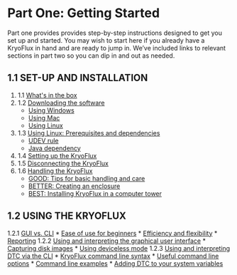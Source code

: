 # Part One: Getting Started

Part one provides provides step-by-step instructions designed to get you set up and started. You may wish to start here if you already have a KryoFlux in hand and are ready to jump in. We’ve included links to relevant sections in part two so you can dip in and out as needed.

## 1.1 SET-UP AND INSTALLATION

1. 1.1 [What's in the   box](/1%20PART%20ONE%20Getting%20Started/1.1%20SET-UP%20AND%20INSTALLATION/README.md#111whats-in-the-box)
1. 1.2 [Downloading the software](/01%20PART%20ONE%20Getting%20Started/01%20SET-UP%20AND%20INSTALLATION/README.md#downloading-the-software)
	* [Using Windows](/01%20PART%20ONE%20Getting%20Started/01%20SET-UP%20AND%20INSTALLATION/README.md#using-windows)
	* [Using Mac](/01%20PART%20ONE%20Getting%20Started/01%20SET-UP%20AND%20INSTALLATION/README.md#using-mac)
	* [Using Linux](/01%20PART%20ONE%20Getting%20Started/01%20SET-UP%20AND%20INSTALLATION/README.md#using-linux)
1. 1.3 [Using Linux: Prerequisites and dependencies](/01%20PART%20ONE%20Getting%20Started/01%20SET-UP%20AND%20INSTALLATION/README.md#using-linux-prerequisites-and-dependencies)
	* [UDEV rule](/01%20PART%20ONE%20Getting%20Started/01%20SET-UP%20AND%20INSTALLATION/README.md#udev-rule)
	* [Java dependency](/01%20PART%20ONE%20Getting%20Started/01%20SET-UP%20AND%20INSTALLATION/README.md#java-dependency)
1. 1.4 [Setting up the KryoFlux](/01%20PART%20ONE%20Getting%20Started/01%20SET-UP%20AND%20INSTALLATION/README.md#setting-up-the-kryoflux)
1. 1.5 [Disconnecting the KryoFlux](/01%20PART%20ONE%20Getting%20Started/01%20SET-UP%20AND%20INSTALLATION/README.md#disconnecting-the-kryoflux) 
1. 1.6 [Handling the KryoFlux](/01%20PART%20ONE%20Getting%20Started/01%20SET-UP%20AND%20INSTALLATION/README.md#handling-the-kryoflux)
	* [GOOD: Tips for basic handling and care](/01%20PART%20ONE%20Getting%20Started/01%20SET-UP%20AND%20INSTALLATION/README.md#good-tips-for-basic-handling-and-care)
	* [BETTER: Creating an enclosure](/01%20PART%20ONE%20Getting%20Started/01%20SET-UP%20AND%20INSTALLATION/README.md#better-creating-an-enclosure)
	* [BEST: Installing KryoFlux in a computer tower](/01%20PART%20ONE%20Getting%20Started/01%20SET-UP%20AND%20INSTALLATION/README.md#best-installing-kryoflux-in-a-computer-tower)


## 1.2 USING THE KRYOFLUX

1.2.1 [GUI vs. CLI](/01%20PART%20ONE%20Getting%20Started/02%20USING%20THE%20KRYOFLUX/readme.md#gui-vs-cli)
       * [Ease of use for beginners](/01%20PART%20ONE%20Getting%20Started/02%20USING%20THE%20KRYOFLUX/readme.md#ease-of-use-for-beginners)
       * [Efficiency and flexibility](./02%20USING%20THE%20KRYOFLUX/readme.md#efficiency-and-flexibility)
       * [Reporting](./02%20USING%20THE%20KRYOFLUX/readme.md#reporting)
1.2.2 [Using and interpreting the graphical user interface](./02%20USING%20THE%20KRYOFLUX/readme.md#using-and-interpreting-the-graphical-user-interface)
       * [Capturing disk images](./02%20USING%20THE%20KRYOFLUX/readme.md#capturing-disk-images)
       * [Using deviceless mode](./02%20USING%20THE%20KRYOFLUX/readme.md#using-deviceless-mode)
1.2.3	[Using and interpreting DTC via the CLI](./02%20USING%20THE%20KRYOFLUX/readme.md#using-and-interpreting-dtc-via-the-cli)
       * [KryoFlux command line syntax](./02%20USING%20THE%20KRYOFLUX/readme.md#kryoflux-command-line-syntax)
       * [Useful command line options](./02%20USING%20THE%20KRYOFLUX/readme.md#useful-command-line-options)
       * [Command line examples](./02%20USING%20THE%20KRYOFLUX/readme.md#command-line-examples)
       * [Adding DTC to your system variables](./02%20USING%20THE%20KRYOFLUX/readme.md#adding-dtc-to-your-system-variables)
